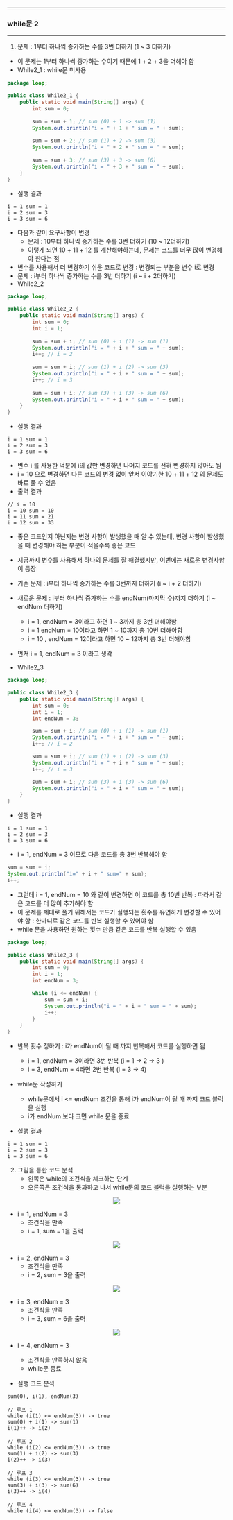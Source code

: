 -----
### while문 2
-----
1. 문제 : 1부터 하나씩 증가하는 수를 3번 더하기 (1 ~ 3 더하기)
  - 이 문제는 1부터 하나씩 증가하는 수이기 때문에 1 + 2 + 3을 더해야 함
  - While2_1 : while문 미사용
```java
package loop;

public class While2_1 {
    public static void main(String[] args) {
        int sum = 0;
        
        sum = sum + 1; // sum (0) + 1 -> sum (1)
        System.out.println("i = " + 1 + " sum = " + sum);
        
        sum = sum + 2; // sum (1) + 2 -> sum (3)
        System.out.println("i = " + 2 + " sum = " + sum);
        
        sum = sum + 3; // sum (3) + 3 -> sum (6)
        System.out.println("i = " + 3 + " sum = " + sum);
    }   
}
```
  - 실행 결과
```
i = 1 sum = 1
i = 2 sum = 3
i = 3 sum = 6
```
  - 다음과 같이 요구사항이 변경
    + 문제 : 10부터 하나씩 증가하는 수를 3번 더하기 (10 ~ 12더하기)
    + 이렇게 되면 10 + 11 + 12 를 계산해야하는데, 문제는 코드를 너무 많이 변경해야 한다는 점
  - 변수를 사용해서 더 변경하기 쉬운 코드로 변경 : 변경되는 부분을 변수 i로 변경
  - 문제 : i부터 하나씩 증가하는 수를 3번 더하기 (i ~ i + 2더하기)
  - While2_2 
```java
package loop;

public class While2_2 {
    public static void main(String[] args) {
        int sum = 0;
        int i = 1;
        
        sum = sum + i; // sum (0) + i (1) -> sum (1)
        System.out.println("i = " + i + " sum = " + sum);
        i++; // i = 2
        
        sum = sum + i; // sum (1) + i (2) -> sum (3)
        System.out.println("i = " + i + " sum = " + sum);
        i++; // i = 3
        
        sum = sum + i; // sum (3) + i (3) -> sum (6)
        System.out.println("i = " + i + " sum = " + sum);
    }
}
```
   - 실행 결과
```
i = 1 sum = 1
i = 2 sum = 3
i = 3 sum = 6
```

   - 변수 i 를 사용한 덕분에 i의 값만 변경하면 나머지 코드를 전혀 변경하지 않아도 됨
   - i = 10 으로 변경하면 다른 코드의 변경 없이 앞서 이야기한 10 + 11 + 12 의 문제도 바로 풀 수 있음
   - 출력 결과
```
// i = 10
i = 10 sum = 10
i = 11 sum = 21
i = 12 sum = 33
```

   - 좋은 코드인지 아닌지는 변경 사항이 발생했을 때 알 수 있는데, 변경 사항이 발생했을 때 변경해야 하는 부분이 적을수록 좋은 코드
   - 지금까지 변수를 사용해서 하나의 문제를 잘 해결했지만, 이번에는 새로운 변경사항이 등장
   - 기존 문제 : i부터 하나씩 증가하는 수를 3번까지 더하기 (i ~ i + 2 더하기)
   - 새로운 문제 : i부터 하나씩 증가하는 수를 endNum(마지막 수)까지 더하기 (i ~ endNum 더하기)
     + i = 1, endNum = 3이라고 하면 1 ~ 3까지 총 3번 더해야함
     + i = 1  endNum = 10이라고 하면 1 ~ 10까지 총 10번 더해야함
     + i = 10 , endNum = 12이라고 하면 10 ~ 12까지 총 3번 더해야함

   - 먼저 i = 1, endNum = 3 이라고 생각
   - While2_3
```java
package loop;

public class While2_3 {
    public static void main(String[] args) {
        int sum = 0;
        int i = 1;
        int endNum = 3;

        sum = sum + i; // sum (0) + i (1) -> sum (1)
        System.out.println("i = " + i + " sum = " + sum);
        i++; // i = 2

        sum = sum + i; // sum (1) + i (2) -> sum (3)
        System.out.println("i = " + i + " sum = " + sum);
        i++; // i = 3

        sum = sum + i; // sum (3) + i (3) -> sum (6)
        System.out.println("i = " + i + " sum = " + sum);
    }
}
```
  - 실행 결과
```
i = 1 sum = 1
i = 2 sum = 3
i = 3 sum = 6
```
   - i = 1, endNum = 3 이므로 다음 코드를 총 3번 반복해야 함
```java
sum = sum + i;
System.out.println("i=" + i + " sum=" + sum);
i++;
```
   - 그런데 i = 1, endNum = 10 와 같이 변경하면 이 코드를 총 10번 반복 : 따라서 같은 코드를 더 많이 추가해야 함
   - 이 문제를 제대로 풀기 위해서는 코드가 실행되는 횟수를 유연하게 변경할 수 있어야 함 : 한마디로 같은 코드를 반복 실행할 수 있어야 함
   - while 문을 사용하면 원하는 횟수 만큼 같은 코드를 반복 실행할 수 있음
```java
package loop;

public class While2_3 {
    public static void main(String[] args) {
        int sum = 0;
        int i = 1;
        int endNum = 3;

        while (i <= endNum) {
            sum = sum + i;
            System.out.println("i = " + i + " sum = " + sum);
            i++;
        }
    }
}
```
   - 반복 횟수 정하기 : i가 endNum이 될 때 까지 반복해서 코드를 실행하면 됨    
     + i = 1, endNum = 3이라면 3번 반복 (i = 1 → 2 → 3 )
     + i = 3, endNum = 4라면 2번 반복 (i = 3 → 4)

   - while문 작성하기
      + while문에서 i <= endNum 조건을 통해 i가 endNum이 될 때 까지 코드 블럭을 실행
      + i가 endNum 보다 크면 while 문을 종료

   - 실행 결과
```
i = 1 sum = 1
i = 2 sum = 3
i = 3 sum = 6
```

2. 그림을 통한 코드 분석
   - 왼쪽은 while의 조건식을 체크하는 단계
   - 오른쪽은 조건식을 통과하고 나서 while문의 코드 블럭을 실행하는 부분
<div align="center">
<img src="https://github.com/user-attachments/assets/2542eebf-76ae-44ab-b995-d5080eee9711">
</div>

   - i = 1, endNum = 3
     + 조건식을 만족
     + i = 1, sum = 1을 출력

<div align="center">
<img src="https://github.com/user-attachments/assets/20abab0f-b12d-46b7-8152-4da1de8dda51">
</div>

   - i = 2, endNum = 3
     + 조건식을 만족
     + i = 2, sum = 3을 출력
       
<div align="center">
<img src="https://github.com/user-attachments/assets/099d13cc-8950-49a1-9ceb-0f30c78cf276">
</div>

   - i = 3, endNum = 3
     + 조건식을 만족
     + i = 3, sum = 6을 출력
       
<div align="center">
<img src="https://github.com/user-attachments/assets/8342627c-153e-4d45-a987-cb341c992561">
</div>

   - i = 4, endNum = 3
     + 조건식을 만족하지 않음
     + while문 종료
       
   - 실행 코드 분석
```
sum(0), i(1), endNum(3)

// 루프 1
while (i(1) <= endNum(3)) -> true
sum(0) + i(1) -> sum(1)
i(1)++ -> i(2)

// 루프 2
while (i(2) <= endNum(3)) -> true
sum(1) + i(2) -> sum(3)
i(2)++ -> i(3)

// 루프 3
while (i(3) <= endNum(3)) -> true
sum(3) + i(3) -> sum(6)
i(3)++ -> i(4)

// 루프 4
while (i(4) <= endNum(3)) -> false
```
